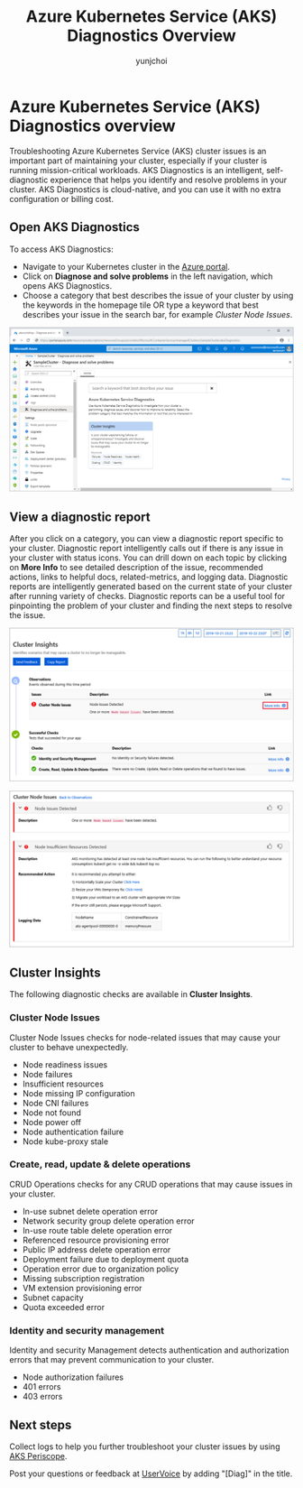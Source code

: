 ﻿---
title: Azure Kubernetes Service (AKS) Diagnostics Overview
description: Learn about self-diagnosing clusters in Azure Kubernetes Service.
services: container-service
author: yunjchoi

ms.service: container-service
ms.topic: conceptual
ms.date: 11/04/2019
ms.author: yunjchoi
---

# Azure Kubernetes Service (AKS) Diagnostics overview

Troubleshooting Azure Kubernetes Service (AKS) cluster issues is an important part of maintaining your cluster, especially if your cluster is running mission-critical workloads. AKS Diagnostics is an intelligent, self-diagnostic experience that helps you identify and resolve problems in your cluster. AKS Diagnostics is cloud-native, and you can use it with no extra configuration or billing cost.

## Open AKS Diagnostics

To access AKS Diagnostics:

- Navigate to your Kubernetes cluster in the [Azure portal](https://portal.azure.com).
- Click on **Diagnose and solve problems** in the left navigation, which opens AKS Diagnostics.
- Choose a category that best describes the issue of your cluster by using the keywords in the homepage tile
OR type a keyword that best describes your issue in the search bar, for example _Cluster Node Issues_.

![Homepage](./media/concepts-diagnostics/aks-diagnostics-homepage.png)

## View a diagnostic report

After you click on a category, you can view a diagnostic report specific to your cluster. Diagnostic report intelligently calls out if there is any issue in your cluster with status icons. You can drill down on each topic by clicking on **More Info** to see detailed description of the issue, recommended actions, links to helpful docs, related-metrics, and logging data. Diagnostic reports are intelligently generated based on the current state of your cluster after running variety of checks. Diagnostic reports can be a useful tool for pinpointing the problem of your cluster and finding the next steps to resolve the issue.

![Diagnostic Report](./media/concepts-diagnostics/diagnostic-report.png)

![Expanded Diagnostic Report](./media/concepts-diagnostics/node-issues.png)

## Cluster Insights

The following diagnostic checks are available in **Cluster Insights**.

### Cluster Node Issues

Cluster Node Issues checks for node-related issues that may cause your cluster to behave unexpectedly.

- Node readiness issues
- Node failures
- Insufficient resources
- Node missing IP configuration
- Node CNI failures
- Node not found
- Node power off
- Node authentication failure
- Node kube-proxy stale

### Create, read, update & delete operations

CRUD Operations checks for any CRUD operations that may cause issues in your cluster.

- In-use subnet delete operation error
- Network security group delete operation error
- In-use route table delete operation error
- Referenced resource provisioning error
- Public IP address delete operation error
- Deployment failure due to deployment quota
- Operation error due to organization policy
- Missing subscription registration
- VM extension provisioning error
- Subnet capacity
- Quota exceeded error

### Identity and security management

Identity and security Management detects authentication and authorization errors that may prevent communication to your cluster.

- Node authorization failures
- 401 errors
- 403 errors

## Next steps

Collect logs to help you further troubleshoot your cluster issues by using [AKS Periscope](https://aka.ms/aksperiscope).

Post your questions or feedback at [UserVoice](https://feedback.azure.com/forums/914020-azure-kubernetes-service-aks) by adding "[Diag]" in the title.
